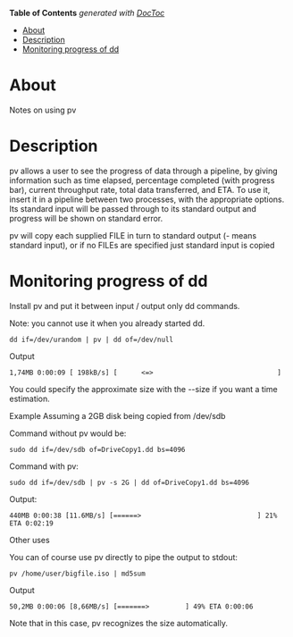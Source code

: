 <!-- START doctoc generated TOC please keep comment here to allow auto update -->
<!-- DON'T EDIT THIS SECTION, INSTEAD RE-RUN doctoc TO UPDATE -->
**Table of Contents**  *generated with [DocToc](https://github.com/thlorenz/doctoc)*

- [About](#about)
- [Description](#description)
- [Monitoring progress of dd](#monitoring-progress-of-dd)

<!-- END doctoc generated TOC please keep comment here to allow auto update -->

# About 

Notes on using pv

# Description

pv allows a user to see the progress of data through a pipeline, by giving information such as time elapsed, percentage completed (with progress bar), current throughput rate, total data transferred, and ETA.
To use it, insert it in a pipeline between two processes, with the appropriate options. Its standard input will be passed through to its standard output and progress will be shown on standard error.

pv will copy each supplied FILE in turn to standard output (- means standard input), or if no FILEs are specified just standard input is copied

# Monitoring progress of dd

Install pv and put it between input / output only dd commands.

Note: you cannot use it when you already started dd.

```
dd if=/dev/urandom | pv | dd of=/dev/null
```

Output

```
1,74MB 0:00:09 [ 198kB/s] [      <=>                               ]
```

You could specify the approximate size with the --size if you want a time estimation.

Example Assuming a 2GB disk being copied from /dev/sdb

Command without pv would be:

```
sudo dd if=/dev/sdb of=DriveCopy1.dd bs=4096
```

Command with pv:

```
sudo dd if=/dev/sdb | pv -s 2G | dd of=DriveCopy1.dd bs=4096
```

Output:

```
440MB 0:00:38 [11.6MB/s] [======>                             ] 21% ETA 0:02:19
```

Other uses

You can of course use pv directly to pipe the output to stdout:

```
pv /home/user/bigfile.iso | md5sum
```

Output

```
50,2MB 0:00:06 [8,66MB/s] [=======>         ] 49% ETA 0:00:06
```

Note that in this case, pv recognizes the size automatically.
